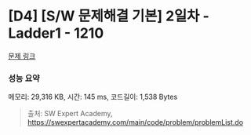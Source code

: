 # [D4] [S/W 문제해결 기본] 2일차 - Ladder1 - 1210 

[문제 링크](https://swexpertacademy.com/main/code/problem/problemDetail.do?contestProbId=AV14ABYKADACFAYh) 

### 성능 요약

메모리: 29,316 KB, 시간: 145 ms, 코드길이: 1,538 Bytes



> 출처: SW Expert Academy, https://swexpertacademy.com/main/code/problem/problemList.do
